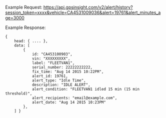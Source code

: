 Example Request: https://api.gpsinsight.com/v2/alert/history?session_token=xxxx&vehicle=CA4531009036&alert=19761&alert_minutes_age=3000

Example Response:

    {
        head: { .... },
        data: [
            {
                id: "CA453100903",
                vin: "XXXXXXXXX",
                label: "FLEETVAN1",
                serial_number: 22222222222,
                fix_time: "Aug 14 2015 10:22PM",
                alert_id: 19761,
                alert_type: "Idle Time",
                description: "IDLE ALERT",
                alert_condition: "FLEETVAN1 idled 15 min (15 min threshold)",
                alert_recipients: "email@example.com",
                alert_date: "Aug 14 2015 10:23PM"
            },
        ] }
